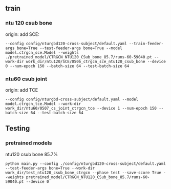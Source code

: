 ## train

### ntu 120 csub bone 
origin:
add SCE:
```
--config config/nturgbd120-cross-subject/default.yaml --train-feeder-args bone=True --test-feeder-args bone=True --model model.ctrgcn_sce.Model --weights ./pretrained_model/CTRGCN_NTU120_CSub_bone_85.7/runs-60-59040.pt --work-dir work_dir/ntu120/SCE/0506_ctrgcn_sce_ntu120_csub_bone --device 0 --num-epoch 150 --batch-size 64 --test-batch-size 64
```

### ntu60 csub joint
origin:
add TCE
```
--config config/nturgbd-cross-subject/default.yaml --model model.ctrgcn_tce.Model --work-dir work_dir/ntu60/0507_cs_joint_ctrgcn_tce --device 1 --num-epoch 150 --batch-size 64 --test-batch-size 64
```

## Testing
### pretrained models

ntu120 csub bone
85.7%
```
python main.py --config ./config/nturgbd120-cross-subject/default.yaml  --test-feeder-args bone=True --work-dir work_dir/test_ntu120_csub_bone_ctrgcn --phase test --save-score True --weights pretrained_model/CTRGCN_NTU120_CSub_bone_85.7/runs-60-59040.pt --device 0
```

